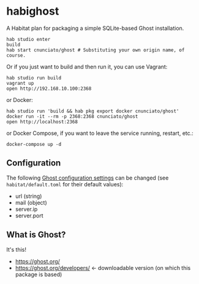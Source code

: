 # habighost

A Habitat plan for packaging a simple SQLite-based Ghost installation.

```
hab studio enter
build
hab start cnunciato/ghost # Substituting your own origin name, of course.
```

Or if you just want to build and then run it, you can use Vagrant:

```
hab studio run build
vagrant up
open http://192.168.10.100:2368
```

or Docker:

```
hab studio run 'build && hab pkg export docker cnunciato/ghost'
docker run -it --rm -p 2368:2368 cnunciato/ghost
open http://localhost:2368
```

or Docker Compose, if you want to leave the service running, restart, etc.:

```
docker-compose up -d
```

## Configuration

The following [Ghost configuration settings](http://support.ghost.org/config/) can be changed (see `habitat/default.toml` for their default values):

  * url (string)
  * mail (object)
  * server.ip
  * server.port

## What is Ghost?

It's this!

* https://ghost.org/
* https://ghost.org/developers/ &larr; downloadable version (on which this package is based)
